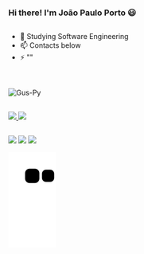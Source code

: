 ### Hi there! I'm João Paulo Porto 😃

##
- 🌱 Studying Software Engineering
- 📫 Contacts below
- ⚡ ""

##

<div style="display: inline_block"><br>
  <img align="center" alt="Gus-Py" height="30" width="40" src="https://cdn.jsdelivr.net/gh/devicons/devicon/icons/python/python-original.svg">



</div>

##
<div>
  <a href="https://www.linkedin.com/in/jpportodev">
  <img height="180em" src="https://github-readme-stats.vercel.app/api?username=gustavoperusato&show_icons=true&theme=gruvbox"/>
  <img height="180em" src="https://github-readme-stats.vercel.app/api/top-langs/?username=gustavoperusato&theme=gruvbox"/>
</div>
  
##
  <div> 
    <a href = "mailto:gustavoperusato@gmail.com"><img src="https://img.shields.io/badge/-Gmail-%23333?style=for-the-badge&logo=gmail&logoColor=white" target="_blank"></a>
    <a href="https://www.linkedin.com/in/gustavoperusato" target="_blank"><img src="https://img.shields.io/badge/-LinkedIn-%230077B5?style=for-the-badge&logo=linkedin&logoColor=white" target="_blank"></a>
    <a href = "https://api.whatsapp.com/send?phone=5555991343238"><img src="https://img.shields.io/badge/WhatsApp-25D366?style=for-the-badge&logo=whatsapp&logoColor=white" target="_blank"></a>
 
</div>

  ![Snake animation](https://github.com/gustavoperusato/gustavoperusato/blob/output/github-contribution-grid-snake.svg)
  
